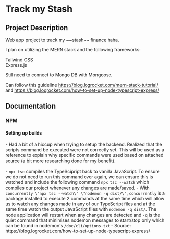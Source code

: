 <h1>Track my Stash</h1>
<h2>Project Description</h2>
Web app project to track my ~~stash~~ finance haha.

I plan on utilizing the MERN stack and the following frameworks:

Tailwind CSS <br>
Express.js

Still need to connect to Mongo DB with Mongoose.

Can follow this guideline https://blog.logrocket.com/mern-stack-tutorial/ and https://blog.logrocket.com/how-to-set-up-node-typescript-express/

<h2>Documentation</h2>
<h3>NPM</h3>
<h4>Setting up builds</h4>
- Had a bit of a hiccup when trying to setup the backend. Realized that the scripts command be executed were not correctly set. This will be used as a reference to explain why specific commands were used based on attached source (a bit more researching done for my benefit). <br><br/>
- <code>npx tsc</code> compiles the TypeScipript back to vanilla JavaScript. To ensure we do not need to run this command over again, we can ensure this is watched and include the following command <code>npx tsc --watch</code> which compiles our project whenever any changes are made/saved. 
- With <code>concurrently \"npx tsc --watch\" \"nodemon -q dist/\"</code>, <code>concurrently</code> is a package installed to execute 2 commands at the same time which will allow us to watch any changes made in any of our TypeScript files and at the same time watch the output JavaScript files with <code>nodemon -q dist/</code>. The node application will restart when any changes are detected and <code>-q</code> is the quiet command that minimises nodemon messages to start/stop only which can be found in nodemon's <code>/doc/cli/options.txt</code>
- Source: https://blog.logrocket.com/how-to-set-up-node-typescript-express/

